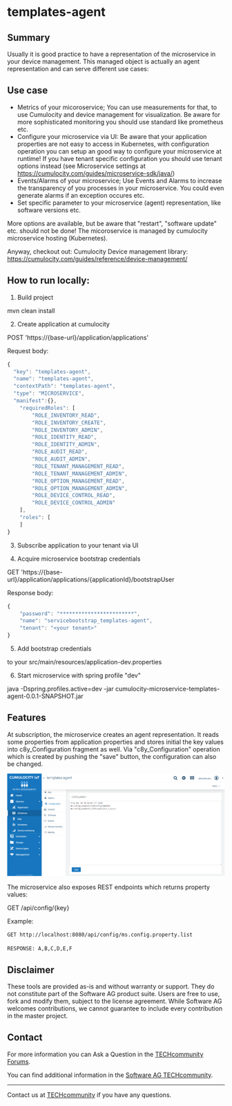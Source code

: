 # templates-agent

## Summary
Usually it is good practice to have a representation of the microservice in your device management. This managed object is actually an
agent representation and can serve different use cases:

## Use case

- Metrics of your micoroservice; You can use measurements for that, to use Cumulocity and device management for visualization. Be aware for more sophisticated monitoring you should use standard like prometheus etc.
- Configure your microservice via UI: Be aware that your application properties are not easy to access in Kubernetes, with configuration operation you can setup an good way to configure your microservice at runtime! If you have tenant specific configuration you should use tenant options instead (see Microservice settings at https://cumulocity.com/guides/microservice-sdk/java/)
- Events/Alarms of your microservice; Use Events and Alarms to increase the transparency of you processes in your microservice. You could even generate alarms if an exception occures etc.
- Set specific parameter to your microservice (agent) representation, like software versions etc. 

More options are available, but be aware that "restart", "software update" etc. should not be done! The micoroservice is managed by cumulocity microservice hosting (Kubernetes).

Anyway, checkout out:
Cumulocity Device management library: https://cumulocity.com/guides/reference/device-management/

## How to run locally:

1. Build project

mvn clean install

2. Create application at cumulocity

POST 'https://{base-url}/application/applications'

Request body:

```javascript
{
  "key": "templates-agent",
  "name": "templates-agent",
  "contextPath": "templates-agent",
  "type": "MICROSERVICE",
  "manifest":{},	
	"requiredRoles": [
		"ROLE_INVENTORY_READ",
		"ROLE_INVENTORY_CREATE",
		"ROLE_INVENTORY_ADMIN",
		"ROLE_IDENTITY_READ",
		"ROLE_IDENTITY_ADMIN",
		"ROLE_AUDIT_READ",
		"ROLE_AUDIT_ADMIN",
		"ROLE_TENANT_MANAGEMENT_READ",
        "ROLE_TENANT_MANAGEMENT_ADMIN",
        "ROLE_OPTION_MANAGEMENT_READ",
        "ROLE_OPTION_MANAGEMENT_ADMIN",
		"ROLE_DEVICE_CONTROL_READ",
		"ROLE_DEVICE_CONTROL_ADMIN"
	],
	"roles": [
	]
}
```

3. Subscribe application to your tenant via UI

4. Acquire microservice bootstrap credentials

GET 'https://{base-url}/application/applications/{applicationId}/bootstrapUser

Response body:

```javascript
{
    "password": "************************",
    "name": "servicebootstrap_templates-agent",
    "tenant": "<your tenant>"
}
```

5. Add bootstrap credentials 

to your src/main/resources/application-dev.properties

6. Start microservice with spring profile "dev"

java -Dspring.profiles.active=dev -jar cumulocity-microservice-templates-agent-0.0.1-SNAPSHOT.jar

## Features

At subscription, the microservice creates an agent representation. It reads some properties from application properties
and stores initial the key values into c8y_Configuration fragment as well. Via "c8y_Configuration" operation which is created
by pushing the "save" button, the configuration can also be changed. 

![Device Management Configuration](DeviceManagementScreenshot.PNG)

The microservice also exposes REST endpoints which returns property values:

GET /api/config/{key}

Example:
```
GET http://localhost:8080/api/config/ms.config.property.list

RESPONSE: A,B,C,D,E,F
```


## Disclaimer

These tools are provided as-is and without warranty or support. They do not constitute part of the Software AG product suite. Users are free to use, fork and modify them, subject to the license agreement. While Software AG welcomes contributions, we cannot guarantee to include every contribution in the master project.

## Contact

For more information you can Ask a Question in the [TECHcommunity Forums](http://tech.forums.softwareag.com/techjforum/forums/list.page?product=cumulocity).

You can find additional information in the [Software AG TECHcommunity](http://techcommunity.softwareag.com/home/-/product/name/cumulocity).

_________________
Contact us at [TECHcommunity](mailto:technologycommunity@softwareag.com?subject=Github/SoftwareAG) if you have any questions.
